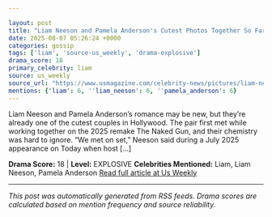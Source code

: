 ```yaml
---

layout: post
title: "Liam Neeson and Pamela Anderson's Cutest Photos Together So Far"
date: 2025-08-07 05:26:24 +0000
categories: gossip
tags: ['liam', 'source-us_weekly', 'drama-explosive']
drama_score: 18
primary_celebrity: liam
source: us_weekly
source_url: "https://www.usmagazine.com/celebrity-news/pictures/liam-neeson-and-pamela-andersons-cutest-photos-together/"
mentions: {'liam': 6, ''liam_neeson': 6, ''pamela_anderson': 6}
---
```


Liam Neeson and Pamela Anderson’s romance may be new, but they’re already one of the cutest couples in Hollywood. The pair first met while working together on the 2025 remake The Naked Gun, and their chemistry was hard to ignore. “We met on set,” Neeson said during a July 2025 appearance on Today when host […]

**Drama Score:** 18 | **Level:** EXPLOSIVE **Celebrities Mentioned:** Liam, Liam Neeson, Pamela Anderson [Read full article at Us Weekly](https://www.usmagazine.com/celebrity-news/pictures/liam-neeson-and-pamela-andersons-cutest-photos-together/)

---

*This post was automatically generated from RSS feeds. Drama scores are calculated based on mention frequency and source reliability.*